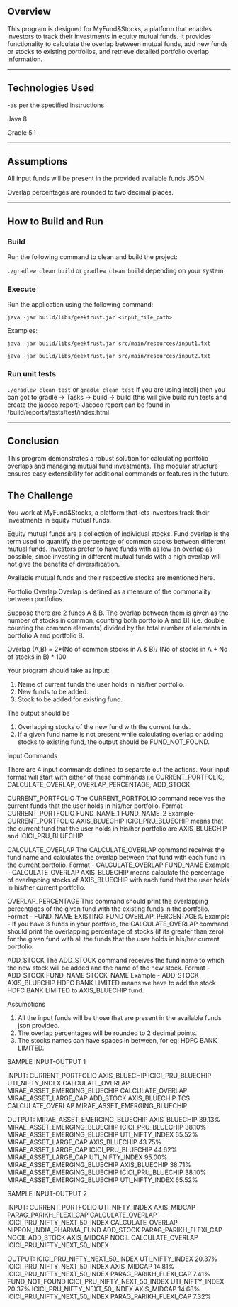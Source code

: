 ## Overview
This program is designed for MyFund&Stocks, a platform that enables investors to track their investments in equity mutual funds. It provides functionality to calculate the overlap between mutual funds, add new funds or stocks to existing portfolios, and retrieve detailed portfolio overlap information.

-----------------------------------------------------
## Technologies Used 
-as per the specified instructions

Java 8

Gradle 5.1

-----------------------------------------------------

## Assumptions

All input funds will be present in the provided available funds JSON.

Overlap percentages are rounded to two decimal places.

-----------------------------------------------------
## How to Build and Run

### Build

Run the following command to clean and build the project:

`./gradlew clean build`
or
`gradlew clean build`
depending on your system

### Execute

Run the application using the following command:

`java -jar build/libs/geektrust.jar <input_file_path>`

Examples:

`java -jar build/libs/geektrust.jar src/main/resources/input1.txt`

`java -jar build/libs/geektrust.jar src/main/resources/input2.txt`

### Run unit tests  

`./gradlew clean test`
or 
`gradle clean test`
if you are using intelij then you can got to gradle -> Tasks -> build -> build (this will give build run tests and create the jacoco report)
Jacoco report can be found in /build/reports/tests/test/index.html

-----------------------------------------------------

## Conclusion

This program demonstrates a robust solution for calculating portfolio overlaps and managing mutual fund investments. The modular structure ensures easy extensibility for additional commands or features in the future.

## The Challenge

You work at MyFund&Stocks, a platform that lets investors track their investments in equity mutual funds.

Equity mutual funds are a collection of individual stocks. Fund overlap is the term used to quantify the percentage of common stocks between different mutual funds. Investors prefer to have funds with as low an overlap as possible, since investing in different mutual funds with a high overlap will not give the benefits of diversification.

Available mutual funds and their respective stocks are mentioned here.

Portfolio Overlap
Overlap is defined as a measure of the commonality between portfolios.

Suppose there are 2 funds A & B. The overlap between them is given as the number of stocks in common, counting both portfolio A and B( (i.e. double counting the common elements) divided by the total number of elements in portfolio A and portfolio B.

Overlap (A,B) =
2*(No of common stocks in A & B)/ (No of stocks in A + No of stocks in B) * 100

Your program should take as input:
1. Name of current funds the user holds in his/her portfolio.
2. New funds to be added.
3. Stock to be added for existing fund.

The output should be
1. Overlapping stocks of the new fund with the current funds.
2. If a given fund name is not present while calculating overlap or adding stocks to existing fund, the output should be FUND_NOT_FOUND.


Input Commands

There are 4 input commands defined to separate out the actions. Your input format will start with either of these commands i.e CURRENT_PORTFOLIO, CALCULATE_OVERLAP, OVERLAP_PERCENTAGE, ADD_STOCK.

CURRENT_PORTFOLIO
The CURRENT_PORTFOLIO command receives the current funds that the user holds in his/her portfolio.
Format - CURRENT_PORTFOLIO FUND_NAME_1 FUND_NAME_2
Example- CURRENT_PORTFOLIO AXIS_BLUECHIP ICICI_PRU_BLUECHIP means that the current fund that the user holds in his/her portfolio are AXIS_BLUECHIP and ICICI_PRU_BLUECHIP

CALCULATE_OVERLAP
The CALCULATE_OVERLAP command receives the fund name and calculates the overlap between that fund with each fund in the current portfolio.
Format - CALCULATE_OVERLAP FUND_NAME
Example - CALCULATE_OVERLAP AXIS_BLUECHIP means calculate the percentage of overlapping stocks of AXIS_BLUECHIP with each fund that the user holds in his/her current portfolio.

OVERLAP_PERCENTAGE
This command should print the overlapping percentages of the given fund with the existing funds in the portfolio.
Format - FUND_NAME EXISTING_FUND OVERLAP_PERCENTAGE%
Example - If you have 3 funds in your portfolio, the CALCULATE_OVERLAP command should print the overlapping percentage of stocks (if its greater than zero) for the given fund with all the funds that the user holds in his/her current portfolio.

ADD_STOCK
The ADD_STOCK command receives the fund name to which the new stock will be added and the name of the new stock.
Format - ADD_STOCK FUND_NAME STOCK_NAME
Example - ADD_STOCK AXIS_BLUECHIP HDFC BANK LIMITED means we have to add the stock HDFC BANK LIMITED to AXIS_BLUECHIP fund.


Assumptions
1. All the input funds will be those that are present in the available funds json provided.
2. The overlap percentages will be rounded to 2 decimal points.
3. The stocks names can have spaces in between, for eg: HDFC BANK LIMITED.

SAMPLE INPUT-OUTPUT 1

INPUT:
CURRENT_PORTFOLIO AXIS_BLUECHIP ICICI_PRU_BLUECHIP UTI_NIFTY_INDEX
CALCULATE_OVERLAP MIRAE_ASSET_EMERGING_BLUECHIP
CALCULATE_OVERLAP MIRAE_ASSET_LARGE_CAP
ADD_STOCK AXIS_BLUECHIP TCS
CALCULATE_OVERLAP MIRAE_ASSET_EMERGING_BLUECHIP

OUTPUT:
MIRAE_ASSET_EMERGING_BLUECHIP AXIS_BLUECHIP 39.13%
MIRAE_ASSET_EMERGING_BLUECHIP ICICI_PRU_BLUECHIP 38.10%
MIRAE_ASSET_EMERGING_BLUECHIP UTI_NIFTY_INDEX 65.52%
MIRAE_ASSET_LARGE_CAP AXIS_BLUECHIP 43.75%
MIRAE_ASSET_LARGE_CAP ICICI_PRU_BLUECHIP 44.62%
MIRAE_ASSET_LARGE_CAP UTI_NIFTY_INDEX 95.00%
MIRAE_ASSET_EMERGING_BLUECHIP AXIS_BLUECHIP 38.71%
MIRAE_ASSET_EMERGING_BLUECHIP ICICI_PRU_BLUECHIP 38.10%
MIRAE_ASSET_EMERGING_BLUECHIP UTI_NIFTY_INDEX 65.52%

SAMPLE INPUT-OUTPUT 2

INPUT:
CURRENT_PORTFOLIO UTI_NIFTY_INDEX AXIS_MIDCAP PARAG_PARIKH_FLEXI_CAP
CALCULATE_OVERLAP ICICI_PRU_NIFTY_NEXT_50_INDEX
CALCULATE_OVERLAP NIPPON_INDIA_PHARMA_FUND
ADD_STOCK PARAG_PARIKH_FLEXI_CAP NOCIL
ADD_STOCK AXIS_MIDCAP NOCIL
CALCULATE_OVERLAP ICICI_PRU_NIFTY_NEXT_50_INDEX

OUTPUT:
ICICI_PRU_NIFTY_NEXT_50_INDEX UTI_NIFTY_INDEX 20.37%
ICICI_PRU_NIFTY_NEXT_50_INDEX AXIS_MIDCAP 14.81%
ICICI_PRU_NIFTY_NEXT_50_INDEX PARAG_PARIKH_FLEXI_CAP 7.41%
FUND_NOT_FOUND
ICICI_PRU_NIFTY_NEXT_50_INDEX UTI_NIFTY_INDEX 20.37%
ICICI_PRU_NIFTY_NEXT_50_INDEX AXIS_MIDCAP 14.68%
ICICI_PRU_NIFTY_NEXT_50_INDEX PARAG_PARIKH_FLEXI_CAP 7.32%


